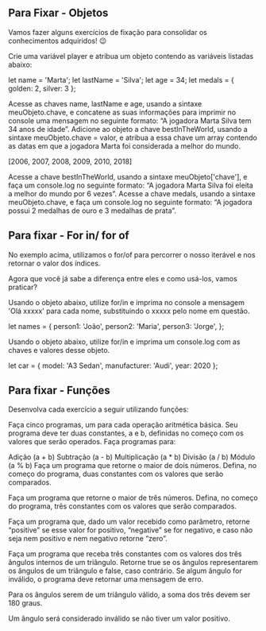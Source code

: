 ## Para Fixar - Objetos

Vamos fazer alguns exercícios de fixação para consolidar os conhecimentos adquiridos! 😉

Crie uma variável player e atribua um objeto contendo as variáveis listadas abaixo:

let name = 'Marta';
let lastName = 'Silva';
let age = 34;
let medals = { golden: 2, silver: 3 };

Acesse as chaves name, lastName e age, usando a sintaxe meuObjeto.chave, e concatene as suas informações para imprimir no console uma mensagem no seguinte formato: “A jogadora Marta Silva tem 34 anos de idade”.
Adicione ao objeto a chave bestInTheWorld, usando a sintaxe meuObjeto.chave = valor, e atribua a essa chave um array contendo as datas em que a jogadora Marta foi considerada a melhor do mundo.

[2006, 2007, 2008, 2009, 2010, 2018]

Acesse a chave bestInTheWorld, usando a sintaxe meuObjeto['chave'], e faça um console.log no seguinte formato: “A jogadora Marta Silva foi eleita a melhor do mundo por 6 vezes”.
Acesse a chave medals, usando a sintaxe meuObjeto.chave, e faça um console.log no seguinte formato: “A jogadora possui 2 medalhas de ouro e 3 medalhas de prata”.

## Para fixar - For in/ for of

No exemplo acima, utilizamos o for/of para percorrer o nosso iterável e nos retornar o valor dos índices.

Agora que você já sabe a diferença entre eles e como usá-los, vamos praticar?

Usando o objeto abaixo, utilize for/in e imprima no console a mensagem 'Olá xxxxx' para cada nome, substituindo o xxxxx pelo nome em questão.

let names = {
  person1: 'João',
  person2: 'Maria',
  person3: 'Jorge',
};

Usando o objeto abaixo, utilize for/in e imprima um console.log com as chaves e valores desse objeto.

let car = {
  model: 'A3 Sedan',
  manufacturer: 'Audi',
  year: 2020
};

## Para fixar - Funções

Desenvolva cada exercício a seguir utilizando funções:

Faça cinco programas, um para cada operação aritmética básica. Seu programa deve ter duas constantes, a e b, definidas no começo com os valores que serão operados. Faça programas para:

Adição (a + b)
Subtração (a - b)
Multiplicação (a * b)
Divisão (a / b)
Módulo (a % b)
Faça um programa que retorne o maior de dois números. Defina, no começo do programa, duas constantes com os valores que serão comparados.

Faça um programa que retorne o maior de três números. Defina, no começo do programa, três constantes com os valores que serão comparados.

Faça um programa que, dado um valor recebido como parâmetro, retorne “positive” se esse valor for positivo, “negative” se for negativo, e caso não seja nem positivo e nem negativo retorne “zero”.

Faça um programa que receba três constantes com os valores dos três ângulos internos de um triângulo. Retorne true se os ângulos representarem os ângulos de um triângulo e false, caso contrário. Se algum ângulo for inválido, o programa deve retornar uma mensagem de erro.

Para os ângulos serem de um triângulo válido, a soma dos três devem ser 180 graus.

Um ângulo será considerado inválido se não tiver um valor positivo.